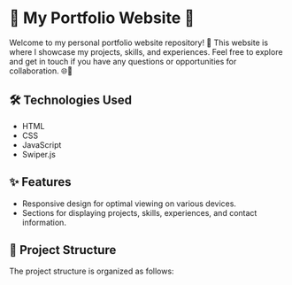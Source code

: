 # 🌟 My Portfolio Website 🚀

Welcome to my personal portfolio website repository! 🎉 This website is where I showcase my projects, skills, and experiences. Feel free to explore and get in touch if you have any questions or opportunities for collaboration. 🌐💼

## 🛠️ Technologies Used

- HTML
- CSS
- JavaScript
- Swiper.js

## ✨ Features

- Responsive design for optimal viewing on various devices.
- Sections for displaying projects, skills, experiences, and contact information.

## 📂 Project Structure

The project structure is organized as follows:

